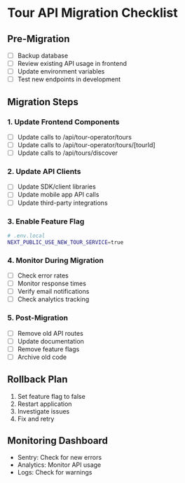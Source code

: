 # Tour API Migration Checklist

## Pre-Migration
- [ ] Backup database
- [ ] Review existing API usage in frontend
- [ ] Update environment variables
- [ ] Test new endpoints in development

## Migration Steps

### 1. Update Frontend Components
- [ ] Update calls to /api/tour-operator/tours
- [ ] Update calls to /api/tour-operator/tours/[tourId]
- [ ] Update calls to /api/tours/discover

### 2. Update API Clients
- [ ] Update SDK/client libraries
- [ ] Update mobile app API calls
- [ ] Update third-party integrations

### 3. Enable Feature Flag
```bash
# .env.local
NEXT_PUBLIC_USE_NEW_TOUR_SERVICE=true
```

### 4. Monitor During Migration
- [ ] Check error rates
- [ ] Monitor response times
- [ ] Verify email notifications
- [ ] Check analytics tracking

### 5. Post-Migration
- [ ] Remove old API routes
- [ ] Update documentation
- [ ] Remove feature flags
- [ ] Archive old code

## Rollback Plan
1. Set feature flag to false
2. Restart application
3. Investigate issues
4. Fix and retry

## Monitoring Dashboard
- Sentry: Check for new errors
- Analytics: Monitor API usage
- Logs: Check for warnings